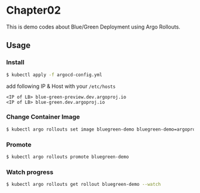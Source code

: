 # Chapter02

This is demo codes about Blue/Green Deployment using Argo Rollouts.

## Usage

### Install

```bash
$ kubectl apply -f argocd-config.yml
```

add following IP & Host with your `/etc/hosts`

```
<IP of LB> blue-green-preview.dev.argoproj.io
<IP of LB> blue-green.dev.argoproj.io
```

### Change Container Image

```bash
$ kubectl argo rollouts set image bluegreen-demo bluegreen-demo=argoproj/rollouts-demo:green
```

### Promote

```bash
$ kubectl argo rollouts promote bluegreen-demo
```

### Watch progress

```bash
$ kubectl argo rollouts get rollout bluegreen-demo --watch
```

